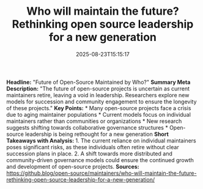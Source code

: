 ﻿---
title: "Who will maintain the future? Rethinking open source leadership for a new generation"
date: "2025-08-23T15:15:17"
category: "Markets"
summary: ""
slug: "who will maintain the future rethinking open source leadersh"
source_urls:
  - "https://github.blog/open-source/maintainers/who-will-maintain-the-future-rethinking-open-source-leadership-for-a-new-generation/"
seo:
  title: "Who will maintain the future? Rethinking open source leadership for a new generation | Hash n Hedge"
  description: ""
  keywords: ["news", "markets", "brief"]
---
**Headline:** "Future of Open-Source Maintained by Who?"  **Summary Meta Description:** "The future of open-source projects is uncertain as current maintainers retire, leaving a void in leadership. Researchers explore new models for succession and community engagement to ensure the longevity of these projects."  **Key Points:**  * Many open-source projects face a crisis due to aging maintainer populations * Current models focus on individual maintainers rather than communities or organizations * New research suggests shifting towards collaborative governance structures * Open-source leadership is being rethought for a new generation  **Short Takeaways with Analysis:**  1. The current reliance on individual maintainers poses significant risks, as these individuals often retire without clear succession plans in place. 2. A shift towards more distributed and community-driven governance models could ensure the continued growth and development of open-source projects.  **Sources:** https://github.blog/open-source/maintainers/who-will-maintain-the-future-rethinking-open-source-leadership-for-a-new-generation/ 
